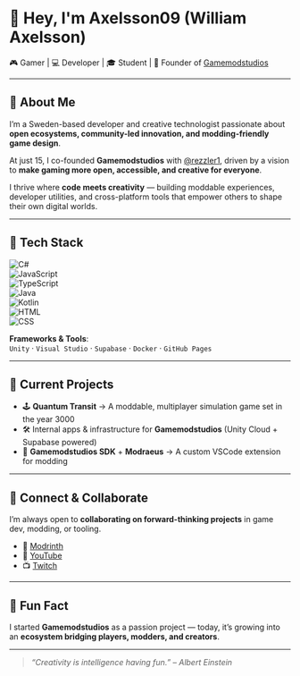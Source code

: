 # 👋 Hey, I'm Axelsson09 (William Axelsson)  
🎮 Gamer | 💻 Developer | 🎓 Student | 🚀 Founder of [Gamemodstudios](https://gamemodstudios.github.io/)  

---

## 🧠 About Me  
I’m a Sweden-based developer and creative technologist passionate about **open ecosystems, community-led innovation, and modding-friendly game design**.  

At just 15, I co-founded **Gamemodstudios** with [@rezzler1](https://github.com/rezzler1), driven by a vision to **make gaming more open, accessible, and creative for everyone**.  

I thrive where **code meets creativity** — building moddable experiences, developer utilities, and cross-platform tools that empower others to shape their own digital worlds.  

---

## 🧰 Tech Stack  
![C#](https://img.shields.io/badge/-C%23-239120?style=flat&logo=c-sharp&logoColor=white)  
![JavaScript](https://img.shields.io/badge/-JavaScript-F7DF1E?style=flat&logo=javascript&logoColor=black)  
![TypeScript](https://img.shields.io/badge/-TypeScript-3178C6?style=flat&logo=typescript&logoColor=white)  
![Java](https://img.shields.io/badge/-Java-007396?style=flat&logo=java&logoColor=white)  
![Kotlin](https://img.shields.io/badge/-Kotlin-7F52FF?style=flat&logo=kotlin&logoColor=white)  
![HTML](https://img.shields.io/badge/-HTML5-E34F26?style=flat&logo=html5&logoColor=white)  
![CSS](https://img.shields.io/badge/-CSS3-1572B6?style=flat&logo=css3&logoColor=white)  

**Frameworks & Tools**:  
`Unity` · `Visual Studio` · `Supabase` · `Docker` · `GitHub Pages`  

---

## 🎯 Current Projects  
- 🕹️ **Quantum Transit** → A moddable, multiplayer simulation game set in the year 3000  
- 🛠️ Internal apps & infrastructure for **Gamemodstudios** (Unity Cloud + Supabase powered)  
- 🔧 **Gamemodstudios SDK** + **Modraeus** → A custom VSCode extension for modding  

---

## 🤝 Connect & Collaborate  
I’m always open to **collaborating on forward-thinking projects** in game dev, modding, or tooling.  

- 🔗 [Modrinth](https://modrinth.com/user/axelsson09)  
- 🎥 [YouTube](https://www.youtube.com/channel/UCO38Am_K83ZPslZDge1hGLA)  
- 📺 [Twitch](https://www.twitch.tv/axelsson0901)  

---

## 🌟 Fun Fact  
I started **Gamemodstudios** as a passion project — today, it’s growing into an **ecosystem bridging players, modders, and creators**.  

---

> *“Creativity is intelligence having fun.” – Albert Einstein*  
